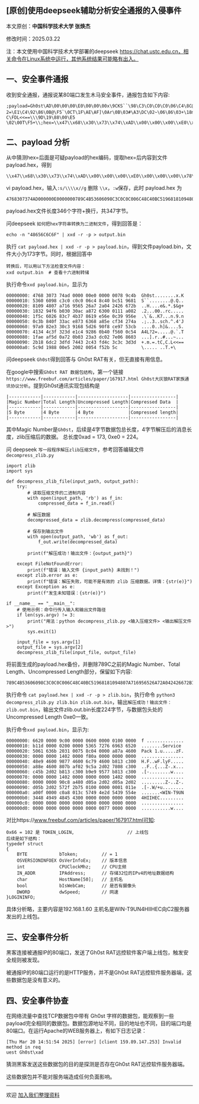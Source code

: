 ## [原创]使用deepseek辅助分析安全通报的入侵事件

本文原创：**中国科学技术大学 张焕杰**

修改时间：2025.03.22

注：本文使用中国科学技术大学部署的deepseek https://chat.ustc.edu.cn，相关命令在Linux系统中运行，其他系统结果可能略有出入。

## 一、安全事件通报

收到安全通报，通报说某80端口发生木马安全事件，通报包含如下内容:
```
;payload=Gh0st\AD\00\00\00\E0\00\00\00x\9CKS``\98\C3\C0\C0\C0\06\C4\8C@\BCQ\96\81\81\09H\07\A7\16\95e&\A7*\04$&g+\182\94\F6\B000\AC\A8rc\00\01\11\A0\82\1F\\`&\83\C7K7\86\19\E5n\0C9\95n\0C;\84\0F3\AC\E8sch\A8^\CF4'J\97\A9\82\E30\C3\91h]&\90\F8\CE\97S\CBA4L?2=\E1\C4\92\86\0B@\F5`\0CT\1F\AE\AF]\0Ar\0B\03#\A3\DC\02~\06\86\03+\18m\C2=\FDtC，C\FDL<<==\\\9D\19\88\00\E5 \02\00T\F5+\\;hex=\\x47\\x68\\x30\\x73\\x74\\xAD\\x00\\x00\\x00\\xE0\\x00\\x00\\x00\\x78\\x9C\\x4B\\x53\\x60\\x60\\x98\\xC3\\xC0\\xC0\\xC0\\x06\\xC4\\x8C\\x40\\xBC\\x51\\x96\\x81\\x81\\x09\\x48\\x07\\xA7\\x16\\x95\\x65\\x26\\xA7\\x2A\\x04\\x24\\x26\\x67\\x2B\\x18\\x32\\x94\\xF6\\xB0\\x30\\x30\\xAC\\xA8\\x72\\x63\\x00\\x01\\x11\\xA0\\x82\\x1F\\x5C\\x60\\x26\\x83\\xC7\\x4B\\x37\\x86\\x19\\xE5\\x6E\\x0C\\x39\\x95\\x6E\\x0C\\x3B\\x84\\x0F\\x33\\xAC\\xE8\\x73\\x63\\x68\\xA8\\x5E\\xCF\\x34\\x27\\x4A\\x97\\xA9\\x82\\xE3\\x30\\xC3\\x91\\x68\\x5D\\x26\\x90\\xF8\\xCE\\x97\\x53\\xCB\\x41\\x34\\x4C\\x3F\\x32\\x3D\\xE1\\xC4\\x92\\x86\\x0B\\x40\\xF5\\x60\\x0C\\x54\\x1F\\xAE\\xAF\\x5D\\x0A\\x72\\x0B\\x03\\x23\\xA3\\xDC\\x02\\x7E\\x06\\x86\\x03\\x2B\\x18\\x6D\\xC2\\x3D\\xFD\\x74\\x43\\x2C\\x43\\xFD\\x4C\\x3C\\x3C\\x3D\\x3D\\x5C\\x9D\\x19\\x88\\x00\\xE5\\x20\\x02\\x00\\x54\\xF5\\x2B\\x5C
```

## 二、payload 分析

从中猜测hex=后面是可疑payload的hex编码，提取hex=后内容到文件 payload.hex，得到
```
\\x47\\x68\\x30\\x73\\x74\\xAD\\x00\\x00\\x00\\xE0\\x00\\x00\\x00\\x78\\x9C\\x4B\\x53\\x60\\x60\\x98\\xC3\\xC0\\xC0\\xC0\\x06\\xC4\\x8C\\x40\\xBC\\x51\\x96\\x81\\x81\\x09\\x48\\x07\\xA7\\x16\\x95\\x65\\x26\\xA7\\x2A\\x04\\x24\\x26\\x67\\x2B\\x18\\x32\\x94\\xF6\\xB0\\x30\\x30\\xAC\\xA8\\x72\\x63\\x00\\x01\\x11\\xA0\\x82\\x1F\\x5C\\x60\\x26\\x83\\xC7\\x4B\\x37\\x86\\x19\\xE5\\x6E\\x0C\\x39\\x95\\x6E\\x0C\\x3B\\x84\\x0F\\x33\\xAC\\xE8\\x73\\x63\\x68\\xA8\\x5E\\xCF\\x34\\x27\\x4A\\x97\\xA9\\x82\\xE3\\x30\\xC3\\x91\\x68\\x5D\\x26\\x90\\xF8\\xCE\\x97\\x53\\xCB\\x41\\x34\\x4C\\x3F\\x32\\x3D\\xE1\\xC4\\x92\\x86\\x0B\\x40\\xF5\\x60\\x0C\\x54\\x1F\\xAE\\xAF\\x5D\\x0A\\x72\\x0B\\x03\\x23\\xA3\\xDC\\x02\\x7E\\x06\\x86\\x03\\x2B\\x18\\x6D\\xC2\\x3D\\xFD\\x74\\x43\\x2C\\x43\\xFD\\x4C\\x3C\\x3C\\x3D\\x3D\\x5C\\x9D\\x19\\x88\\x00\\xE5\\x20\\x02\\x00\\x54\\xF5\\x2B\\x5C
```
vi payload.hex，输入`:s/\\\\x//g` 删除 `\\x`，`:w`保存，此时 payload.hex 为
```
4768307374AD000000E0000000789C4B53606098C3C0C0C006C48C40BC51968181094807A716956526A72A042426672B183294F6B03030ACA87263000111A0821F5C602683C74B378619E56E0C39956E0C3B840F33ACE8736368A85ECF34274A97A982E330C391685D2690F8CE9753CB41344C3F323DE1C492860B40F5600C541FAEAF5D0A720B0323A3DC027E0686032B186DC23DFD74432C43FD4C3C3C3D3D5C9D198800E520020054F52B5C
```
payload.hex文件长度346个字符+换行，共347字节。

问deepseek `如何把hex字符串转换为二进制文件`，得到回答是：

```
echo -n "48656C6C6F" | xxd -r -p > output.bin
```
执行 `cat payload.hex | xxd -r -p > payload.bin`，得到文件payload.bin，文件大小为173字节。同时，根据回答中
```
转换后，可以用以下方法检查文件内容：
xxd output.bin  # 查看十六进制转储
```
执行命令`xxd payload.bin`，显示为
```
00000000: 4768 3073 74ad 0000 00e0 0000 0078 9c4b  Gh0st........x.K
00000010: 5360 6098 c3c0 c0c0 06c4 8c40 bc51 9681  S``........@.Q..
00000020: 8109 4807 a716 9565 26a7 2a04 2426 672b  ..H....e&.*.$&g+
00000030: 1832 94f6 b030 30ac a872 6300 0111 a082  .2...00..rc.....
00000040: 1f5c 6026 83c7 4b37 8619 e56e 0c39 956e  .\`&..K7...n.9.n
00000050: 0c3b 840f 33ac e873 6368 a85e cf34 274a  .;..3..sch.^.4'J
00000060: 97a9 82e3 30c3 9168 5d26 90f8 ce97 53cb  ....0..h]&....S.
00000070: 4134 4c3f 323d e1c4 9286 0b40 f560 0c54  A4L?2=.....@.`.T
00000080: 1fae af5d 0a72 0b03 23a3 dc02 7e06 8603  ...].r..#...~...
00000090: 2b18 6dc2 3dfd 7443 2c43 fd4c 3c3c 3d3d  +.m.=.tC,C.L<<==
000000a0: 5c9d 1988 00e5 2002 0054 f52b 5c         \..... ..T.+\
```

问deepseek `Gh0st`得到回答与 Gh0st RAT有关，但无直接有用信息。

在google中搜索`Gh0st RAT 数据包结构`，第一个链接`https://www.freebuf.com/articles/paper/167917.html Gh0st大灰狼RAT家族通讯协议分析`。提到Gh0st通讯实现包结构是
```
|------------|------------|-------------------|-----------------|
|Magic Number|Total Length|Uncompressed Length|Compressed Data  |
|------------|------------|-------------------|-----------------|
|5 Byte      |4 Byte      |4 Byte             |Compressed length|
|------------|------------|-------------------|-----------------|
```
其中Magic Number是`Gh0st`，后续是4字节数据包总长度，4字节解压后的消息长度，zlib压缩后的数据。 总长度0xad = 173, 0xe0 = 224。

问 deepseek `写一段程序解压zlib压缩文件`，参考回答编辑文件` decompress_zlib.py`

```
import zlib
import sys

def decompress_zlib_file(input_path, output_path):
    try:
        # 读取压缩文件的二进制内容
        with open(input_path, 'rb') as f_in:
            compressed_data = f_in.read()
        
        # 解压数据
        decompressed_data = zlib.decompress(compressed_data)
        
        # 保存到输出文件
        with open(output_path, 'wb') as f_out:
            f_out.write(decompressed_data)
        
        print(f"解压成功！输出文件：{output_path}")

    except FileNotFoundError:
        print(f"错误：输入文件 {input_path} 未找到！")
    except zlib.error as e:
        print(f"错误：解压失败，可能不是有效的 zlib 压缩数据。详情：{str(e)}")
    except Exception as e:
        print(f"发生未知错误：{str(e)}")

if __name__ == "__main__":
    # 使用示例：命令行传入输入和输出文件路径
    if len(sys.argv) != 3:
        print("用法：python decompress_zlib.py <输入压缩文件> <输出解压文件>")
        sys.exit(1)
    
    input_file = sys.argv[1]
    output_file = sys.argv[2]
    decompress_zlib_file(input_file, output_file)
```

将前面生成的payload.hex备份，并删除789C之前的Magic Number、Total Length、Uncompressed Length部分，保留如下内容:
```
789C4B53606098C3C0C0C006C48C40BC51968181094807A716956526A72A042426672B183294F6B03030ACA87263000111A0821F5C602683C74B378619E56E0C39956E0C3B840F33ACE8736368A85ECF34274A97A982E330C391685D2690F8CE9753CB41344C3F323DE1C492860B40F5600C541FAEAF5D0A720B0323A3DC027E0686032B186DC23DFD74432C43FD4C3C3C3D3D5C9D198800E520020054F52B5C
```
执行命令 `cat payload.hex | xxd -r -p > zlib.bin`，执行命令 `python3 decompress_zlib.py zlib.bin zlib.out.bin`，输出`解压成功！输出文件：zlib.out.bin`，输出文件zlib.out.bin长度224字节，与数据包头处的Uncompressed Length 0xe0一致。

执行命令`xxd payload.bin`，显示为:
```
00000000: 6620 0000 9c00 0000 0600 0000 0100 0000  f ..............
00000010: b11d 0000 0200 0000 5365 7276 6963 6520  ........Service
00000020: 5061 636b 2031 0075 8c04 0000 a87a 4600  Pack 1.u.....zF.
00000030: 0000 0000 1402 0000 f80a 0000 0000 0000  ................
00000040: 48e9 4600 9877 4600 6c79 4600 b813 c300  H.F..wF.lyF.....
00000050: a88e 4600 807b af02 9c5a 2d02 7808 c300  ..F..{...Z-.x...
00000060: c45b 2d02 b813 c300 b9e9 9577 b813 c300  .[-........w....
00000070: 0000 0000 1402 0000 0000 0000 1402 0000  ................
00000080: 0000 0000 90c8 a480 d05a 2d02 d05a 2d02  .........Z-..Z-.
00000090: d05b 2d02 572f 2b75 0100 0000 0001 011e  .[-.W/+u........
000000a0: a00f 0000 c0a8 013c 5749 4e2d 5439 554e  .......<WIN-T9UN
000000b0: 3448 4949 4845 4300 0000 0000 0000 0000  4HIIHEC.........
000000c0: 0000 0000 0000 0000 0000 0000 0000 0000  ................
000000d0: 0000 0000 0000 0000 0000 0077 0000 0000  ...........w....
```

对比https://www.freebuf.com/articles/paper/167917.html可知:

```
0x66 = 102 是 TOKEN_LOGIN,                    // 上线包
后续是如下结构：
typedef struct
{   
    BYTE            bToken;         // = 1
    OSVERSIONINFOEX OsVerInfoEx;    // 版本信息
    int             CPUClockMhz;    // CPU主频
    IN_ADDR         IPAddress;      // 存储32位的IPv4的地址数据结构
    char            HostName[50];   // 主机名
    bool            bIsWebCam;      // 是否有摄像头
    DWORD           dwSpeed;        // 网速
}LOGININFO;
```
具体分析略，主要内容是192.168.1.60 主机名是WIN-T9UN4HIIHEC向C2服务器发出的上线包。

## 三、安全事件分析

黑客连接被通报IP的80端口，发送了Gh0st RAT远控软件客户端上线包，触发安全规则被发现。

被通报IP的80端口运行的是HTTP服务，并不是Gh0st RAT远控软件服务器端，这些数据包是没有意义的。

## 四、安全事件协查

在网络流量中查找TCP数据包中带有 Gh0st 字样的数据包，能观察到一些payload完全相同的数据包。数据包源地址不同，目的地址也不同，目的端口均是80端口。在运行Apache的WEB服务器上，有如下日志记录：
```
[Thu Mar 20 14:51:54 2025] [error] [client 159.89.147.253] Invalid method in req
uest Gh0st\xad
```

猜测黑客发送这些数据包的目的是探测是否存在Gh0st RAT远控软件服务器端。

这些数据包并不能对服务端造成任何负面影响。


***
欢迎 [加入我们整理资料](https://github.com/bg6cq/ITTS)
